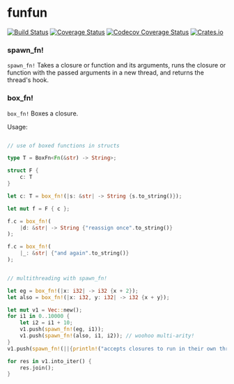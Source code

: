 # funfun

[![Build Status](https://travis-ci.org/DominicBurkart/funfun.svg?branch=master)](https://travis-ci.org/DominicBurkart/funfun)
[![Coverage Status](https://coveralls.io/repos/github/DominicBurkart/funfun/badge.svg?branch=master)](https://coveralls.io/github/DominicBurkart/funfun?branch=master)
[![Codecov Coverage Status](https://codecov.io/gh/DominicBurkart/funfun/branch/master/graphs/badge.svg)](https://codecov.io/gh/DominicBurkart/funfun)
[![Crates.io](https://img.shields.io/crates/v/funfun.svg)](https://crates.io/crates/funfun)

### spawn_fn!
```spawn_fn!``` Takes a closure or function and its arguments, runs the
closure or function with the passed arguments in a new thread, and
returns the thread's hook.

### box_fn!
```box_fn!``` Boxes a closure.

 Usage:
```rust

// use of boxed functions in structs

type T = BoxFn<Fn(&str) -> String>;

struct F {
    c: T
}

let c: T = box_fn!(|s: &str| -> String {s.to_string()});

let mut f = F { c };

f.c = box_fn!(
    |d: &str| -> String {"reassign once".to_string()}
);

f.c = box_fn!(
    |_: &str| {"and again".to_string()}
);


// multithreading with spawn_fn!

let eg = box_fn!(|x: i32| -> i32 {x + 2});
let also = box_fn!(|x: i32, y: i32| -> i32 {x + y});

let mut v1 = Vec::new();
for i1 in 0..10000 {
    let i2 = i1 + 10;
    v1.push(spawn_fn!(eg, i1));
    v1.push(spawn_fn!(also, i1, i2)); // woohoo multi-arity!
}
v1.push(spawn_fn!(||{println!("accepts closures to run in their own thread!"); 1}));

for res in v1.into_iter() {
    res.join();
}
```